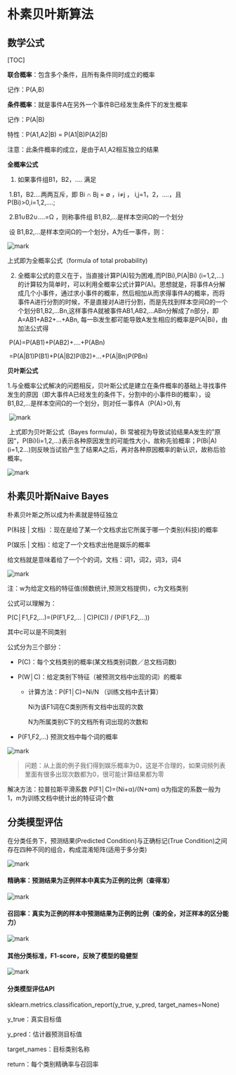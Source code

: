 #  朴素贝叶斯算法

## 数学公式

[TOC]

**联合概率**：包含多个条件，且所有条件同时成立的概率

记作：P(A,B)

**条件概率**：就是事件A在另外一个事件B已经发生条件下的发生概率

记作：P(A|B)

特性：P(A1,A2|B) = P(A1|B)P(A2|B)

注意：此条件概率的成立，是由于A1,A2相互独立的结果

**全概率公式**

1. 如果事件组B1，B2，.... 满足

​               1.B1，B2....两两互斥，即 Bi ∩ Bj = ∅ ，i≠j ， i,j=1，2，....，且P(Bi)>0,i=1,2,....;

​               2.B1∪B2∪....=Ω ，则称事件组 B1,B2,...是样本空间Ω的一个划分

​          设 B1,B2,...是样本空间Ω的一个划分，A为任一事件，则：

![mark](http://www.hhaxmm.cn/blog/20181216/bE6p6uQpvViX.png)

上式即为全概率公式（formula of total probability)

2. 全概率公式的意义在于，当直接计算P(A)较为困难,而P(Bi),P(A|Bi)  (i=1,2,...)的计算较为简单时，可以利用全概率公式计算P(A)。思想就是，将事件A分解成几个小事件，通过求小事件的概率，然后相加从而求得事件A的概率，而将事件A进行分割的时候，不是直接对A进行分割，而是先找到样本空间Ω的一个个划分B1,B2,...Bn,这样事件A就被事件AB1,AB2,...ABn分解成了n部分，即A=AB1+AB2+...+ABn, 每一Bi发生都可能导致A发生相应的概率是P(A|Bi)，由加法公式得

​         P(A)=P(AB1)+P(AB2)+....+P(ABn)

​               =P(A|B1)P(B1)+P(A|B2)P(B2)+...+P(A|Bn)P(PBn)

**贝叶斯公式**

​      1.与全概率公式解决的问题相反，贝叶斯公式是建立在条件概率的基础上寻找事件发生的原因（即大事件A已经发生的条件下，分割中的小事件Bi的概率），设B1,B2,...是样本空间Ω的一个划分，则对任一事件A（P(A)>0),有

​               ![mark](http://www.hhaxmm.cn/blog/20181216/5dnyDaUeA6Vk.png)

​         上式即为贝叶斯公式（Bayes formula)，Bi 常被视为导致试验结果A发生的”原因“，P(Bi)(i=1,2,...)表示各种原因发生的可能性大小，故称先验概率；P(Bi|A)(i=1,2...)则反映当试验产生了结果A之后，再对各种原因概率的新认识，故称后验概率。

![mark](http://www.hhaxmm.cn/blog/20181216/enMmE2PR9D0O.png)

## 朴素贝叶斯Naive Bayes

朴素贝叶斯之所以成为朴素就是特征独立

P(科技 | 文档) ：现在是给了某一个文档求出它所属于哪一个类别(科技)的概率

P(娱乐 | 文档)：给定了一个文档求出他是娱乐的概率

给文档就是意味着给了一个个的词，文档：词1，词2，词3，词4

![mark](http://www.hhaxmm.cn/blog/20181216/NKT3BKH5qFSM.png)

注：w为给定文档的特征值(频数统计,预测文档提供)，c为文档类别

公式可以理解为：

P(C│F1,F2,…)=(P(F1,F2,… │C)P(C)) /  (P(F1,F2,…))

其中c可以是不同类别

公式分为三个部分：

- P(C)：每个文档类别的概率(某文档类别词数／总文档词数)

- P(W│C)：给定类别下特征（被预测文档中出现的词）的概率

  - 计算方法：P(F1│C)=Ni/N  （训练文档中去计算）

    Ni为该F1词在C类别所有文档中出现的次数

    N为所属类别C下的文档所有词出现的次数和

- P(F1,F2,…)     预测文档中每个词的概率 

![mark](http://www.hhaxmm.cn/blog/20181216/RmJTER9wJVh9.png)

> 问题：从上面的例子我们得到娱乐概率为0，这是不合理的，如果词频列表里面有很多出现次数都为0，很可能计算结果都为零

解决方法：拉普拉斯平滑系数  P(F1│C)=(Ni+α)/(N+αm)   α为指定的系数一般为1，m为训练文档中统计出的特征词个数

## 分类模型评估

在分类任务下，预测结果(Predicted Condition)与正确标记(True Condition)之间存在四种不同的组合，构成混淆矩阵(适用于多分类)

![mark](http://www.hhaxmm.cn/blog/20181216/wsIqlNBsy7BV.png)

#### 精确率：预测结果为正例样本中真实为正例的比例（查得准）

![mark](http://www.hhaxmm.cn/blog/20181216/aFl0bLILgyTi.png)





#### 召回率：真实为正例的样本中预测结果为正例的比例（查的全，对正样本的区分能力）

![mark](http://www.hhaxmm.cn/blog/20181216/ngwb78nQjWlz.png)





#### 其他分类标准，F1-score，反映了模型的稳健型

![mark](http://www.hhaxmm.cn/blog/20181216/byyj6XBGRl78.png)

#### 分类模型评估API

sklearn.metrics.classification_report(y_true, y_pred, target_names=None)

y_true：真实目标值

y_pred：估计器预测目标值

target_names：目标类别名称

return：每个类别精确率与召回率










